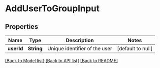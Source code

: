 # AddUserToGroupInput

## Properties

| Name       | Type       | Description                   | Notes             |
| ---------- | ---------- | ----------------------------- | ----------------- |
| **userId** | **String** | Unique identifier of the user | [default to null] |

[[Back to Model list]](../README.md#documentation-for-models) [[Back to API list]](../README.md#documentation-for-api-endpoints) [[Back to README]](../README.md)
